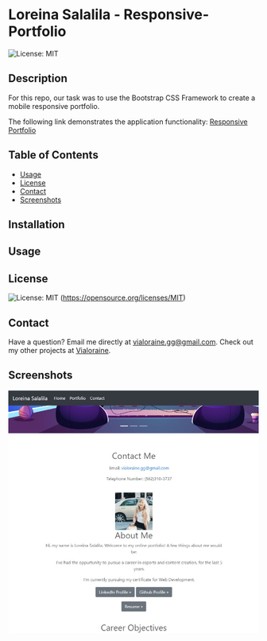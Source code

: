 # Loreina Salalila - Responsive-Portfolio
  ![License: MIT](https://img.shields.io/badge/License-MIT-yellow.svg)
  ## Description
  For this repo, our task was to use the Bootstrap CSS Framework to create a mobile responsive portfolio.

  The following link demonstrates the application functionality: [Responsive Portfolio](https://vialoraine.github.io/Responsive-Portfolio/)

  ## Table of Contents
  * [Usage](#usage)
  * [License](#license)
  * [Contact](#contact)
  * [Screenshots](#screenshots)
  ## Installation
  ## Usage
  ## License
  ![License: MIT](https://img.shields.io/badge/License-MIT-yellow.svg)
  (https://opensource.org/licenses/MIT)
  ## Contact
  Have a question? Email me directly at vialoraine.gg@gmail.com.
  Check out my other projects at [Vialoraine](https://github.com/Vialoraine).
  ## Screenshots
  <img src= "https://github.com/Vialoraine/Responsive-Portfolio/blob/main/Assets/index.jpg?raw=true">